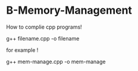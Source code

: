 # B-Memory-Management

How to complie cpp programs!

g++ filename.cpp -o filename

for example !

g++ mem-manage.cpp -o mem-manage
